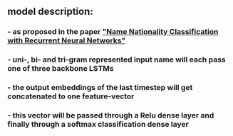 
## model description:

### - as proposed in the paper ["Name Nationality Classification with Recurrent Neural Networks"](https://www.ijcai.org/Proceedings/2017/0289.pdf)

### - uni-, bi- and tri-gram represented input name will each pass one of three backbone LSTMs 
### - the output embeddings of the last timestep will get concatenated to one feature-vector
### - this vector will be passed through a Relu dense layer and finally through a softmax classification dense layer

